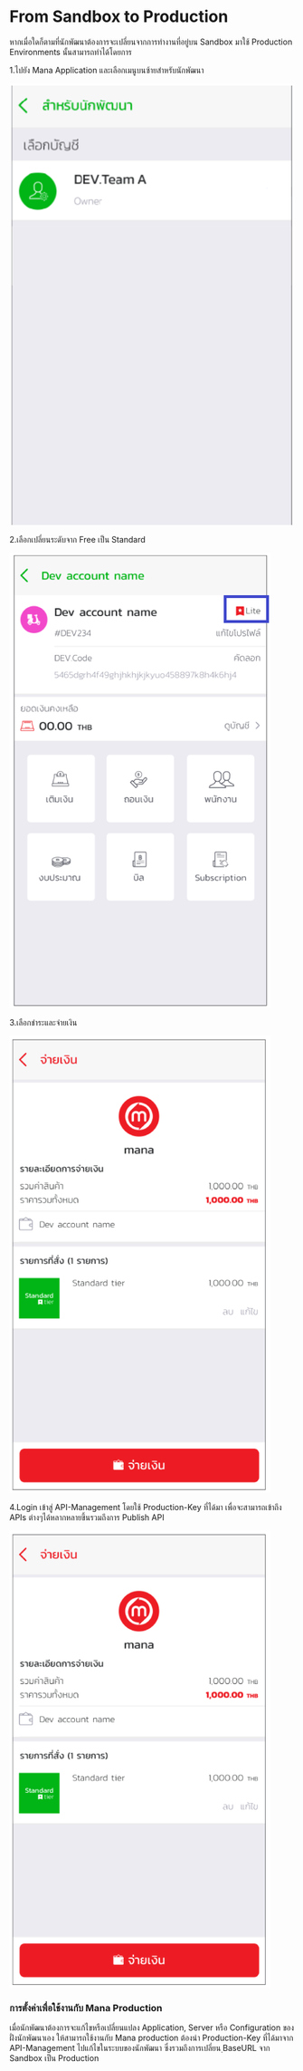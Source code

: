 # From Sandbox to Production
หากเมื่อใดก็ตามที่นักพัฒนาต้องการจะเปลี่ยนจากการทำงานที่อยู่บน Sandbox มาใช้ Production Environments นั้นสามารถทำได้โดยการ

1.ไปยัง Mana Application และเลือกเมนูบนซ้ายสำหรับนักพัฒนา

![a](../img/Quickstarts/gs12.PNG)

2.เลือกเปลี่ยนระดับจาก Free เป็น Standard  

![a](../img/tireChange/lite.png)

3.เลือกชำระและจ่ายเงิน

![a](../img/tireChange/payment.png)

4.Login เข้าสู่ API-Management โดยใช้ Production-Key ที่ได้มา เพื่อจะสามารถเข้าถึง APIs ต่างๆได้หลากหลายขึ้นรวมถึงการ Publish API  

![a](../img/tireChange/payment.png)


### การตั้งค่าเพื่อใช้งานกับ Mana Production
เมื่อนักพัฒนาต้องการจะแก้ไขหรือเปลี่ยนแปลง Application, Server หรือ Configuration ของฝั่งนักพัฒนาเอง ให้สามารถใช้งานกับ Mana production ต้องนำ Production-Key ที่ได้มาจาก API-Management ไปแก้ไขในระบบของนักพัฒนา ซึ่งรวมถึงการเปลี่ยน ฺBaseURL  จาก Sandbox เป็น Production 

